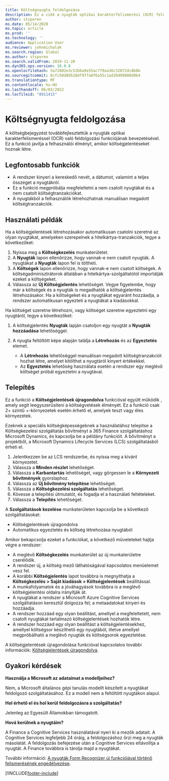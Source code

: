 ```yaml
---
title: Költségnyugta feldolgozása
description: Ez a cikk a nyugták optikai karakterfelismerési (OCR) feldolgozásáról nyújt tájékoztatást. Ez a funkció javítja a felhasználói élményt, amikor költségjelentéseket hoz létre a 365 Finance alkalmazásban Microsoft Dynamics.
author: stsporen
ms.date: 05/14/2020
ms.topic: article
ms.prod: ''
ms.technology: ''
audience: Application User
ms.reviewer: johnmichalak
ms.search.region: Global
ms.author: stsporen
ms.search.validFrom: 2019-11-20
ms.dyn365.ops.version: 10.0.8
ms.openlocfilehash: 5a72802e3c52b6a9e55ac779aa36c32072dc8b8b
ms.sourcegitcommit: 6cfc50d89528df977a8f6a55c1ad39d99800d9b4
ms.translationtype: MT
ms.contentlocale: hu-HU
ms.lasthandoff: 06/03/2022
ms.locfileid: "8911415"
---
```

# <a name="expense-receipt-processing"></a>Költségnyugta feldolgozása

A költségbejegyzést továbbfejlesztettük a nyugták optikai karakterfelismeréssel (OCR) való feldolgozási funkciójának bevezetésével. Ez a funkció javítja a felhasználói élményt, amikor költségjelentéseket hoznak létre.

## <a name="key-features"></a>Legfontosabb funkciók

- A rendszer kinyeri a kereskedő nevét, a dátumot, valamint a teljes összeget a nyugtákról.
- Ez a funkció megpróbálja megfeleltetni a nem csatolt nyugtákat és a nem csatolt költségtranzakciókat.
- A nyugtákból a felhasználók létrehozhatnak manuálisan megadott költségtranzakciók.

## <a name="usage-examples"></a>Használati példák

Ha a költségjelentések létrehozásakor automatikusan csatolni szeretné az olyan nyugtákat, amelyeken szerepelnek a hitelkártya-tranzakciók, tegye a következőket:

  1. Nyissa meg a **Költségkezelés** munkaterületet.
  2. A **Nyugták** lapon ellenőrizze, hogy vannak-e nem csatolt nyugták. A nyugtákat a **Nyugták** lapon fel is töltheti.
  3. A **Költségek** lapon ellenőrizze, hogy vannak-e nem csatolt költségek. A költségadminisztrátorok általában a hitelkártya-szolgáltatótól importálják ezeket a költségeket.
  4. Válassza az **Új Költségjelentés** lehetőséget. Vegye figyelembe, hogy már a költségek és a nyugták is megadhatók a költségjelentés létrehozásakor. Ha a költségeket és a nyugtákat egyaránt hozzáadja, a rendszer automatikusan egyezteti a nyugtákat a kiadásokkal.

Ha költséget szeretne létrehozni, vagy költséget szeretne egyeztetni egy nyugtáról, tegye a következőket:

  1. A költségjelentés **Nyugták** lapján csatoljon egy nyugtát a **Nyugták hozzáadása** lehetőséggel.
  2. A nyugta feltöltött képe alapján találja a **Létrehozás** és az **Egyeztetés** elemet.

      - A **Létrehozás** lehetőséggel manuálisan megadott költségtranzakciót hozhat létre, amelyet kitölthet a nyugtáról kinyert értékekkel.
      - Az **Egyeztetés** lehetőség használata esetén a rendszer egy meglévő költséget próbál egyeztetni a nyugtával.

## <a name="installation"></a>Telepítés

Ez a funkció a **Költségjelentések újragondolva** funkcióval együtt működik , amely segít leegyszerűsíteni a költségvetések élményét. Ez a funkció csak 2+ szintű +-környezetek esetén érhető el, amelyek teszt vagy éles környezetek.

Ezeknek a speciális költségképességeknek a használatához telepítse a Költségkezelési szolgáltatás bővítményt a 365 Finance szolgáltatáshoz Microsoft Dynamics, és kapcsolja be a példány funkcióit. A bővítményt a projektből, a Microsoft Dynamics Lifecycle Services (LCS) szolgáltatásból érheti el.

1. Jelentkezzen be az LCS rendszerbe, és nyissa meg a kívánt környezetet.
2. Válassza a **Minden részlet** lehetőséget.
3. Válassza a **Karbantartás** lehetőséget, vagy görgessen le a **Környezeti bővítmények** gyorslaphoz.
4. Válassza az **Új bővítmény telepítése** lehetőséget.
5. Válassza a **Költségkezelési szolgáltatás** lehetőséget.
6. Kövesse a telepítési útmutatót, és fogadja el a használati feltételeket.
7. Válassza a **Telepítés** lehetőséget.

A **Szolgáltatások kezelése** munkaterületen kapcsolja be a következő szolgáltatásokat:

- Költségjelentések újragondolva
- Automatikus egyeztetés és költség létrehozása nyugtából

Amikor bekapcsolja ezeket a funkciókat, a következő műveleteket hajtja végre a rendszer:

- A meglévő **Költségkezelés** munkaterület az új munkaterületre cserélődik.
- A rendszer új, a költség mező láthatóságával kapcsolatos menüelemet vesz fel.
- A korábbi **Költségjelentés** lapot továbbra is megnyithatja a **Költségkezelés > Saját kiadások > Költségjelentések** beállítással.
- A munkafolyamatok és a jóváhagyások továbbra is a meglévő költségjelentési oldalra irányítják át.
- A nyugtákat a rendszer a Microsoft Azure Cognitive Services szolgáltatáson keresztül dolgozza fel; a metaadatokat kinyeri és hozzáadja.
- A rendszer hozzáad egy olyan beállítást, amellyel a megfeleltetett, nem csatolt nyugtákat tartalmazó költségjelentések hozhatók létre.
- A rendszer hozzáad egy olyan beállítást a költségjelentésekhez, amellyel költségsor készíthető egy nyugtából, illetve amellyel megpróbálható a meglévő nyugták és költségsorok egyeztetése.

A költségjelentések újragondolása funkcióval kapcsolatos további információk: [Költségjelentések újragondolva](ExpenseWorkspaceNew.md).

## <a name="frequently-asked-questions"></a>Gyakori kérdések

**Használja a Microsoft az adataimat a modelljeihez?**

Nem, a Microsoft általános gépi tanulás modellt készített a nyugtákat feldolgozó szolgáltatásához. Ez a modell nem a feltöltött nyugtákon alapul.

**Hol érhető el és hol kerül feldolgozásra a szolgáltatás?**

Jelenleg az Egyesült Államokban támogatott.

**Hová kerülnek a nyugtáim?**

A Finance a Cognitive Services használatával nyeri ki a mezők adatait. A Cognitive Services legfeljebb 24 óráig, a feldolgozáshoz őrzi meg a nyugták másolatát. A feldolgozás befejezése után a Cognitive Services eltávolítja a nyugtát. A Finance továbbra is tárolja majd a nyugtákat.

További információ: [A nyugták Form Recognizer új funkciójával történő felismerésének engedélyezése](https://azure.microsoft.com/blog/enable-receipt-understanding-with-form-recognizer-s-new-capability/).


[!INCLUDE[footer-include](../includes/footer-banner.md)]